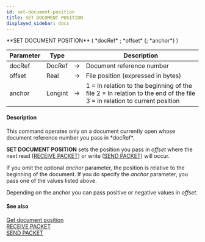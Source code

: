 ```yaml
---
id: set-document-position
title: SET DOCUMENT POSITION
displayed_sidebar: docs
---
```


<!--REF #_command_.SET DOCUMENT POSITION.Syntax-->**SET DOCUMENT POSITION** ( *docRef* ; *offset* {; *anchor*} )<!-- END REF-->
<!--REF #_command_.SET DOCUMENT POSITION.Params-->
| Parameter | Type |  | Description |
| --- | --- | --- | --- |
| docRef | DocRef | -> | Document reference number |
| offset | Real | -> | File position (expressed in bytes) |
| anchor | Longint | -> | 1 = In relation to the beginning of the file 2 = In relation to the end of the file 3 = In relation to current position |

<!-- END REF-->

#### Description 

<!--REF #_command_.SET DOCUMENT POSITION.Summary-->This command operates only on a document currently open whose document reference number you pass in *docRef*.<!-- END REF-->

**SET DOCUMENT POSITION** sets the position you pass in *offset* where the next read ([RECEIVE PACKET](receive-packet.md)) or write ([SEND PACKET](send-packet.md)) will occur.

If you omit the optional *anchor* parameter, the position is relative to the beginning of the document. If you do specify the *anchor* parameter, you pass one of the values listed above. 

Depending on the anchor you can pass positive or negative values in *offset*.

#### See also 

[Get document position](get-document-position.md)  
[RECEIVE PACKET](receive-packet.md)  
[SEND PACKET](send-packet.md)  